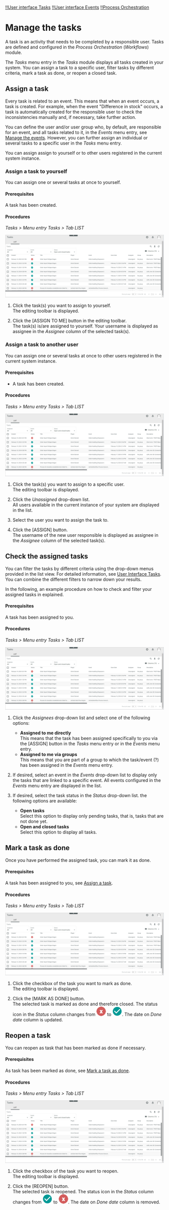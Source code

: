 
[!!User interface Tasks](../UserInterface/01a_List.md)
[!!User interface Events](../UserInterface/03a_List.md)
[!!Process Orchestration](../../ActindoWorkFlow/Overview/01_General.md)

# Manage the tasks

A task is an activity that needs to be completed by a responsible user. Tasks are defined and configured in the *Process Orchestration* (*Workflows*) module. 

[comment]: <> (Evtl. Link auf Workflows)

The *Tasks* menu entry in the *Tasks* module displays all tasks created in your system. You can assign a task to a specific user, filter tasks by different criteria, mark a task as done, or reopen a closed task.



## Assign a task

Every task is related to an event. This means that when an event occurs, a task is created. For example, when the event "Difference in stock" occurs, a task is automatically created for the responsible user to check the inconsistencies manually and, if necessary, take further action. 

You can define the user and/or user group who, by default, are responsible for an event, and all tasks related to it, in the *Events* menu entry, see [Manage the events](./01_ManageEvents.md). However, you can further assign an individual or several tasks to a specific user in the *Tasks* menu entry.

You can assign assign to yourself or to other users registered in the current system instance.

### Assign a task to yourself

You can assign one or several tasks at once to yourself.

#### Prerequisites

A task has been created.

#### Procedures

*Tasks > Menu entry Tasks > Tab LIST*

![List of tasks](../../Assets/Screenshots/Tasks/Tasks/ListTasks.png "[List of tasks]")

1. Click the task(s) you want to assign to yourself.  
    The editing toolbar is displayed.

2. Click the [ASSIGN TO ME] button in the editing toolbar.  
    The task(s) is/are assigned to yourself. Your username is displayed as assignee in the *Assignee* column of the selected task(s).


### Assign a task to another user

You can assign one or several tasks at once to other users registered in the current system instance.

#### Prerequisites

- A task has been created.

#### Procedures

*Tasks > Menu entry Tasks > Tab LIST*

![List of tasks](../../Assets/Screenshots/Tasks/Tasks/ListTasks.png "[List of tasks]")

1. Click the task(s) you want to assign to a specific user.  
    The editing toolbar is displayed.

2. Click the *Unassigned* drop-down list.  
    All users available in the current instance of your system are displayed in the list.

3. Select the user you want to assign the task to.
    
4. Click the [ASSIGN] button.  
    The username of the new user responsible is displayed as assignee in the *Assignee* column of the selected task(s).


## Check the assigned tasks

You can filter the tasks by different criteria using the drop-down menus provided in the list view. For detailed information, see [User Interface Tasks](../UserInterface/01a_List.md). You can combine the different filters to narrow down your results.

In the following, an example procedure on how to check and filter your assigned tasks in explained.

#### Prerequisites

A task has been assigned to you. 

#### Procedures

*Tasks > Menu entry Tasks > Tab LIST*

![List of tasks](../../Assets/Screenshots/Tasks/Tasks/ListTasks.png "[List of tasks]")

1. Click the *Assignees* drop-down list and select one of the following options:
    - **Assigned to me directly**  
        This means that the task has been assigned specifically to you via the [ASSIGN] button in the *Tasks* menu entry or in the *Events* menu entry.
    - **Assigned to me via groups**    
        This means that you are part of a group to which the task/event (?) has been assigned in the *Events* menu entry.

2. If desired, select an event in the *Events* drop-down list to display only the tasks that are linked to a specific event. All events configured in the *Events* menu entry are displayed in the list.

3. If desired, select the task status in the *Status* drop-down list. the following options are available:
    - **Open tasks**  
        Select this option to display only pending tasks, that is, tasks that are not done yet.
    - **Open and closed tasks**  
        Select this option to display all tasks.



## Mark a task as done

Once you have performed the assigned task, you can mark it as done.

#### Prerequisites

A task has been assigned to you, see [Assign a task](#assign-a-task).

#### Procedures

*Tasks > Menu entry Tasks > Tab LIST*

![List of tasks](../../Assets/Screenshots/Tasks/Tasks/ListTasks.png "[List of tasks]")

1. Click the checkbox of the task you want to mark as done.  
    The editing toolbar is displayed.

2. Click the [MARK AS DONE] button.  
    The selected task is marked as done and therefore closed. The status icon in the *Status* column changes from ![Cross](../../Assets/Icons/Cross05.png "[Cross]") to ![Check](../../Assets/Icons/Check02.png "[Check]"). The date on *Done date* column is updated.


## Reopen a task

You can reopen as task that has been marked as done if necessary.

#### Prerequisites

As task has been marked as done, see [Mark a task as done](#mark-a-task-as-done).

#### Procedures

*Tasks > Menu entry Tasks > Tab LIST*

![List of tasks](../../Assets/Screenshots/Tasks/Tasks/ListTasks.png "[List of tasks]")

1. Click the checkbox of the task you want to reopen.  
    The editing toolbar is displayed.

2. Click the [REOPEN] button.  
    The selected task is reopened. The status icon in the *Status* column changes from ![Check](../../Assets/Icons/Check02.png "[Check]") to ![Cross](../../Assets/Icons/Cross05.png "[Cross]"). The date on *Done date* column is removed.